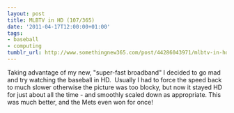 ```yaml
---
layout: post
title: MLBTV in HD (107/365)
date: '2011-04-17T12:00:00+01:00'
tags:
- baseball
- computing
tumblr_url: http://www.somethingnew365.com/post/44286043971/mlbtv-in-hd-107365
---
```

Taking advantage of my new, "super-fast broadband" I decided to go mad and try watching the baseball in HD. 
Usually I had to force the speed back to much slower otherwise the picture was too blocky, but now it stayed HD for just about all the time - and smoothly scaled down as appropriate.
This was much better, and the Mets even won for once!
